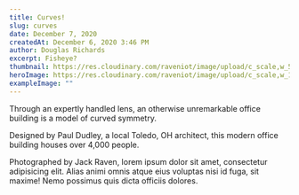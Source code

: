 ```yaml
---
title: Curves!
slug: curves
date: December 7, 2020
createdAt: December 6, 2020 3:46 PM
author: Douglas Richards
excerpt: Fisheye?
thumbnail: https://res.cloudinary.com/raveniot/image/upload/c_scale,w_500/v1619638141/curves_et9mzj.jpg
heroImage: https://res.cloudinary.com/raveniot/image/upload/c_scale,w_1000/v1619638141/curves_et9mzj.jpg
exampleImage: ""
---
```


Through an expertly handled lens, an otherwise unremarkable office building is a model of curved symmetry.

Designed by Paul Dudley, a local Toledo, OH architect, this modern office building houses over 4,000 people.

Photographed by Jack Raven, lorem ipsum dolor sit amet, consectetur adipisicing elit. Alias animi omnis atque eius voluptas nisi id fuga, sit maxime! Nemo possimus quis dicta officiis dolores.
